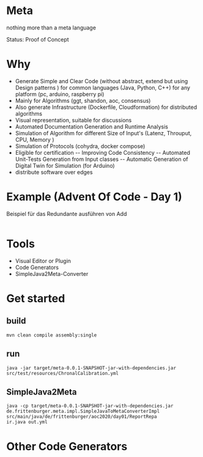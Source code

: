 # Meta
nothing more than a meta language


Status: Proof of Concept

# Why
- Generate Simple and Clear Code (without abstract, extend but using Design patterns ) for common languages (Java, Python, C++) for  any platform (pc, arduino, raspberry pi)
- Mainly for Algorithms (ggt, shandon, aoc, consensus)
- Also generate Infrastructure (Dockerfile, Cloudformation) for distributed algorithms
- Visual representation, suitable for discussions
- Automated Documentation Generation and Runtime Analysis 
- Simulation of Algorithm for different Size of Input's (Latenz, Throuput, CPU, Memory )
- Simulation of Protocols (cohydra, docker compose) 
- Eligible for certification
-- Improving Code Consistency
-- Automated Unit-Tests Generation from Input classes
-- Automatic Generation of Digital Twin for Simulation (for Arduino)
- distribute software over edges

# Example (Advent Of Code - Day 1)

Beispiel für das Redundante ausführen von Add

```

```


# Tools
- Visual Editor or Plugin
- Code Generators
- SimpleJava2Meta-Converter

# Get started

## build
```
mvn clean compile assembly:single
```

## run
```
java -jar target/meta-0.0.1-SNAPSHOT-jar-with-dependencies.jar src/test/resources/ChronalCalibration.yml 
```
## SimpleJava2Meta
```
java -cp target/meta-0.0.1-SNAPSHOT-jar-with-dependencies.jar de.frittenburger.meta.impl.SimpleJavaToMetaConverterImpl src/main/java/de/frittenburger/aoc2020/day01/ReportRepa
ir.java out.yml
```
# Other Code Generators
